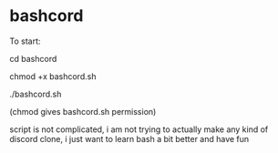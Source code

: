 # bashcord
To start:

cd bashcord

chmod +x bashcord.sh

./bashcord.sh

(chmod gives bashcord.sh permission)

script is not complicated, i am not trying to actually make any kind of discord clone, i just want to learn bash a bit better and have fun
